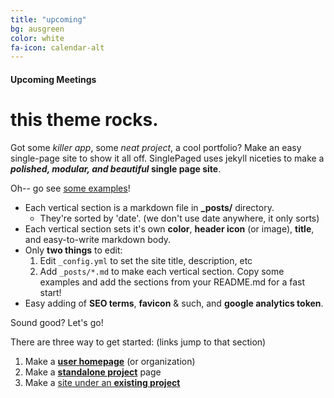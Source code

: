 ```yaml
---
title: "upcoming"
bg: ausgreen
color: white
fa-icon: calendar-alt
---
```


#### Upcoming Meetings

# this theme rocks.

Got some *killer app*, some *neat project*, a cool portfolio? Make an easy single-page site to show it all off. SinglePaged uses jekyll niceties to make a ***polished, modular, and beautiful* single page site**.

Oh-- go see [some examples](https://github.com/t413/SinglePaged#fancy-jekyll-powered-single-page-site)!

- Each vertical section is a markdown file in **_posts/** directory.
  * They're sorted by 'date'. (we don't use date anywhere, it only sorts)
- Each vertical section sets it's own **color**, **header icon** (or image), **title**, and easy-to-write markdown body.
- Only **two things** to edit:
  1. Edit `_config.yml` to set the site title, description, etc
  2. Add `_posts/*.md` to make each vertical section. Copy some examples and add the sections from your README.md for a fast start!
- Easy adding of **SEO terms**, **favicon** & such, and **google analytics token**.

Sound good? Let's go!

There are three way to get started: (links jump to that section)

1. Make a [**user homepage**](#setup-as-user-homepage) (or organization)
2. Make a [**standalone project**](#setup-as-standalone-project-page) page
3. Make a [site under an **existing project**](#setup-inside-existing-project)